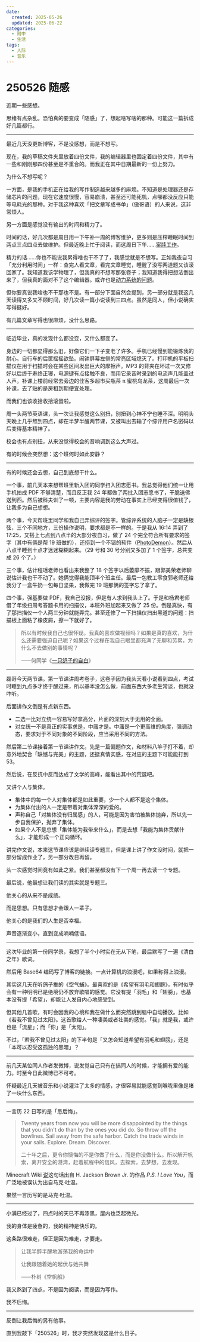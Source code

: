 ```yaml
---
date:
  created: 2025-05-26
  updated: 2025-06-22
categories:
  - 附中
  - 生活
tags:
  - 人际
  - 音乐
---
```

# 250526 随感

近期一些感想。

思绪有点杂乱。恐怕真的要变成「随感」了，想起啥写啥的那种。可能这一篇拆成好几篇都行。

---

<!-- more -->

最近几天没更新博客，不是没感想，而是不想写。

现在，我的草稿文件夹里放着四份文件，我的编辑器里也固定着四份文件，其中有一些和刚刚那四份甚至是不重合的。而我正在其中日期最新的一份上努力。

为什么不想写呢？

一方面，是我的手机正在给我的写作制造越来越多的麻烦。不知道是处理器还是存储芯片的问题，现在它速度很慢，容易崩溃，甚至还可能死机，点哪都没反应只能等电耗光的那种。对于我这种喜欢「把文章写成书单」（傲哥语）的人来说，这非常烦人。

另一方面是感觉没有输出的时间和精力了。

时间的话，好几次都是周日用一下午补一周的博客维护，更多则是压榨睡眠时间到两点三点四点去做维护。但最近晚上忙于阅读，而这周日下午……[案牍工作](250519.md)。

精力的话……你也不能说我累得啥也干不了了，我感觉就是不想写。正如我夜自习「充分利用时间」一样：查完人看文章，看完文章睡觉，睡醒了没写两道题又该滚回家了。我知道我该学物理了，但我真的不想写那张卷子；我知道我得把想法倒出来了，但我真的面对不了这个编辑器。或许也是[动力系统的问题](https://sspai.com/post/78288)。

但你要真说我啥也不干那也不是。有一部分下面自然会提到，另一部分就是我这几天读得又多又不顾时间，好几次读一篇小说读到三四点。虽然是同人，但小说确实写得挺好。

有几篇文章写得也很麻烦，没什么思路。

---

临近毕业，真的发现什么都没变，又什么都变了。

身边的一切都显得那么旧，好像它们一下子变老了许多。手机已经慢到能锻炼我的耐心。自行车的后筐摇摇欲坠。闹钟屏幕左侧的常亮区域熄灭了。打印机的平板扫描仪在用于扫描时会在某些区间发出巨大的摩擦声。MP3 的背夹在坏过一次又修好以后终于寿终正寝，电源键有点接触不良，而用它录音时录到的电流声几能盖过人声。补课上楼前经常去旁边的佳客多超市买瓶茶 π 蜜桃乌龙茶，这周最后一次补课，去了贴的是房租到期便宜处理。

而我们也该收拾收拾滚蛋啦。

周一头两节英语课，头一次让我感觉这么别扭，别扭到心神不宁也睡不深。明明头天晚上几乎熬到四点，却在半梦半醒两节课，又被叫出去输了个综评用户名密码以后变得基本精神了。

校会也有点别扭，从来没觉得校会的音响调到这么大声过。

有的时候会突然想：这个班何时如此安静？

---

有的时候还会去想，自己到底想干什么。

一个事，前几天本来想帮班里新入团的同学扫入团志愿书。我总觉得他们统一让用手机拍成 PDF 不够清楚，而且反正我 24 年都做了两批入团志愿书了，干脆送佛送到西。然后被科夫训了一顿，主要内容是我的劳动在事实上已经变得很值钱了，让我多为自己想想。

两个事，今天帮班里同学和我自己弄综评的签字。管综评系统的人脑子一定是缺根弦，三个不同地方，三份操作说明，要求都是不一样的。于是我从 16:14 弄到了 17:25，又搭上七点到八点半的大部分夜自习，做了 24 个完全符合所有要求的签字（其中有俩是帮 19 班做的），还捞到一个不错的软件（[PhotoDemon](https://github.com/tannerhelland/PhotoDemon)）。然后从八点半睡到十点才迷迷糊糊起来。（29 号和 30 号分别又多加了 1 个签字，总共变成 26 个了。）

三个事，估计程瑶老师也看出来我整了 18 个签字以后萎靡不振，跟郭美荣老师聊说估计我也干不动了。她俩觉得我能顶半个班主任。最后一包教工零食郭老师还给我分了一盒牛奶一包每日坚果，我做完 19 班那俩的签字忘了拿了。

四个事，强基要做 PDF，我自己没报，但是有人求到我头上了。于是和杨君老师借了年级扫周考答题卡用的扫描仪，本班外班加起来又做了 25 份。倒是真快，有了那扫描仪一个人两三分钟就能弄完。甚至还修了一下扫描仪扫出黑道的问题：扫描板上面粘了橡皮屑，擦一下就好了。

> 所以有时候我自己也很怀疑。我真的喜欢做视频吗？如果是真的喜欢，为什么还需要强迫自己呢？如果这个过程在我自己眼里都充满了无聊和劳累，为什么不去做别的事情呢？
>
> ⸺何同学《[一只鸽子的自白](https://www.bilibili.com/video/BV1YK4y1C7CU/)》

---

磊哥今天两节课。第一节课讲周考卷子，这卷子因为我头天看小说看到四点，考试时睡到九点多才终于醒过来，所以基本没怎么做，前面东西大多老生常谈，也就没咋听。

后面讲作文倒是有点新东西。

- 二选一比对立统一容易写好拿高分，片面的深刻大于无用的全面。
- 对立统一不是真正的实事求是，中庸才是。中庸是一个更高维的角度，强调动态，要求对于不同对象的不同阶段，应当采用不同的方法。

然后第二节课接着第一节课讲作文。先是一篇偏题作文，和材料八竿子打不着，却意外地契合「缺憾与完美」的主题，还挺真情实感，在对应的主题下可能能打到 53。

然后说，在反抗中反而达成了文学的高峰，能看出其中的荒诞吧。

又讲个人与集体。

- 集体中的每一个人对集体都是如此重要，少一个人都不是这个集体。
- 为集体付出的人一定是带着对集体深深的爱的。
- 声称自己「对集体没有归属感」的人，可能是因为害怕被集体抛弃，所以先一步自我保护，抛弃了集体。
- 如果个人不是总想「集体能为我带来什么」，而是去想「我能为集体贡献什么」，才能形成一个正向循环。

讲完作文说，本来这节课应该是继续读专题三，但是课上讲了作文没时间，就把一部分留成作业了，另一部分改日再留。

头一次感觉时间竟有如此之紧。我们甚至都没有下一个周一再去读一个专题。

最后说，他最想让我们读的其实就是专题三。

他关心的从来不是成绩。

而是思想。只有思想才会跟人一辈子。

他关心的是我们的人生是否幸福。

声音逐渐变小，直到变成喃喃低语。

---

这次毕业的第一份同学录，我想了半个小时实在无从下笔，最后默写了一遍《清白之年》歌词。

然后用 Base64 编码写了博客的链接。一点计算机的浪漫吧，如果称得上浪漫。

其实这几天在听鸽子推的《空气蛹》。最喜欢的是《希望有羽毛和翅膀》，有时似乎会有一种明明已是绝境仍不放弃歌唱的感觉。它没有提「羽毛」和「翅膀」，也基本没有提「希望」，却能让人发自内心地感受到。

但其他几首歌，有时会因我的心境和我在做什么而突然跳到脑中自动播放。比如《若我不曾见过太阳》。这首歌给人一种凄美或者壮美的感觉。「我」就是我，或许也是「流星」；而「你」是「太阳」。

不过，「若我不曾见过太阳」的下半句是「又怎会知道希望有羽毛和翅膀」，还是「本可以忍受这孤独的黑暗」？

---

前几天某位同人作者发微博，说发觉自己只有在搞同人的时候，才能拥有爱的能力。时至今日此微博已不可考。

怀疑最近几天被音乐和小说灌注了太多的情感，才很容易就能感觉到喉咙里像是堵了一块什么东西。

---

一言历 22 日写的是「忌后悔」。

> Twenty years from now you will be more disappointed by the things that you didn't do than by the ones you did do. So throw off the bowlines. Sail away from the safe harbor. Catch the trade winds in your sails. Explore. Dream. Discover.
>
> 二十年之后，更令你懊悔的不是你做了什么，而是你没做什么。所以解开帆索，离开安全的港湾，赶着航程中的信风，去探索，去梦想，去发现。

Minecraft Wiki [说](https://zh.minecraft.wiki/w/%E8%83%9C%E5%88%A9%E5%B1%8F%E5%B9%95)这句话出自 H. Jackson Brown Jr. 的作品 *P.S. I Love You*，而广泛地被误认为出自马克·吐温。

果然一言历写的是马克·吐温。

---

小满已经过了，四点时的天已不再漆黑，屋内也泛起微光。

我的身体是疲惫的，我的精神是快乐的。

这条路很难走，但正是因为难走，才要走。

> 让我半醉半醒地游荡我的命运中
>
> 让我跟随着她的起伏与她共舞
>
> ⸺朴树《空帆船》

我又熬到了四点，不是因为阅读，而是因为写作。

我不后悔。

---

反倒让我后悔的另有他事。

直到我敲下「250526」时，我才突然发现这是什么日子。

